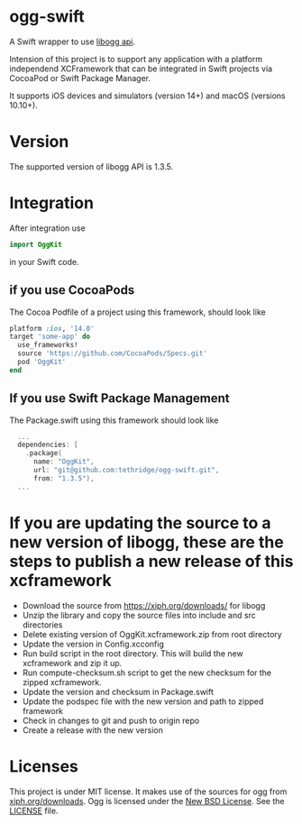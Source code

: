 # ogg-swift
A Swift wrapper to use [libogg api](https://www.xiph.org/ogg/doc/libogg/index.html). 

Intension of this project is to support any application with a platform independend XCFramework that can be integrated in Swift projects via CocoaPod or Swift Package Manager.

It supports iOS devices and simulators (version 14+) and macOS (versions 10.10+).

# Version
The supported version of libogg API is 1.3.5.

# Integration 
After integration use 
```swift 
import OggKit
``` 
in your Swift code.

## if you use CocoaPods 
The Cocoa Podfile of a project using this framework, should look like
```ruby
platform :ios, '14.0'
target 'some-app' do
  use_frameworks!
  source 'https://github.com/CocoaPods/Specs.git'
  pod 'OggKit'
end
```
## If you use Swift Package Management
The Package.swift using this framework should look like
```swift 
  ...
  dependencies: [
    .package(
      name: "OggKit", 
      url: "git@github.com:tethridge/ogg-swift.git",
      from: "1.3.5"),
  ...
```

# If you are updating the source to a new version of libogg, these are the steps to publish a new release of this xcframework
- Download the source from https://xiph.org/downloads/ for libogg
- Unzip the library and copy the source files into include and src directories
- Delete existing version of OggKit.xcframework.zip from root directory
- Update the version in Config.xcconfig
- Run build script in the root directory. This will build the new xcframework and zip it up.
- Run compute-checksum.sh script to get the new checksum for the zipped xcframework.
- Update the version and checksum in Package.swift
- Update the podspec file with the new version and path to zipped framework
- Check in changes to git and push to origin repo
- Create a release with the new version

# Licenses
This project is under MIT license. It makes use of the sources for ogg from [xiph.org/downloads](https://xiph.org/downloads/). Ogg is licensed under the [New BSD License](https://wiki.xiph.org/XiphWiki:Copyrights). See the [LICENSE](https://github.com/ybrid/ogg-swift/blob/master/LICENSE) file.